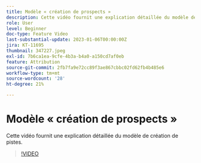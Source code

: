 ```yaml
---
title: Modèle « création de prospects »
description: Cette vidéo fournit une explication détaillée du modèle de création de pistes.
role: User
level: Beginner
doc-type: Feature Video
last-substantial-update: 2023-01-06T00:00:00Z
jira: KT-11695
thumbnail: 347227.jpeg
exl-id: 7b6ca1ea-9cfe-4b3a-b4a0-a150cd7af0eb
feature: Attribution
source-git-commit: 2fb7fa9e72cc89f3ae867cbbc02fd62fb4b485e6
workflow-type: tm+mt
source-wordcount: '28'
ht-degree: 21%

---
```


# Modèle « création de prospects »

Cette vidéo fournit une explication détaillée du modèle de création de pistes.

>[!VIDEO](https://video.tv.adobe.com/v/347227/?quality=12&learn=on)

